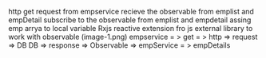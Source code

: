 http get request from empservice
recieve the observable from emplist and empDetail
subscribe to the observable from emplist and empdetail
assing emp arrya to local variable
Rxjs
reactive extension fro js
external library to work with observable
(image-1.png)
empservice = > get = > http => request => DB
DB => response => Observable => empService = > empDetails
